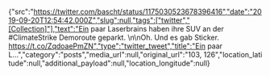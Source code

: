 {"src":"https://twitter.com/bascht/status/1175030523678396416","date":"2019-09-20T12:54:42.000Z","slug":null,"tags":["twitter","[Collection]"],"text":"Ein paar Laserbrains haben ihre SUV an der #ClimateStrike Demoroute geparkt. \n\nOh. Und es gab Sticker. https://t.co/ZqdoaePmZN","type":"twitter_tweet","title":"Ein paar L…","category":"posts","media_url":null,"original_url":"103, 126","location_latitude":null,"additional_payload":null,"location_longitude":null}
